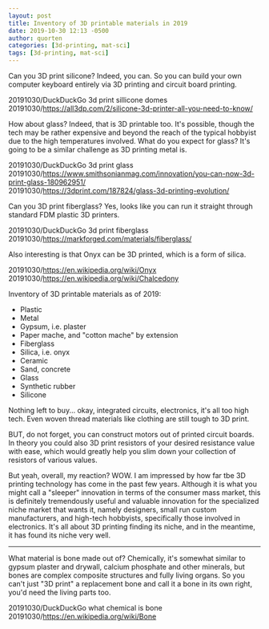 ```yaml
---
layout: post
title: Inventory of 3D printable materials in 2019
date: 2019-10-30 12:13 -0500
author: quorten
categories: [3d-printing, mat-sci]
tags: [3d-printing, mat-sci]
---
```


Can you 3D print silicone?  Indeed, you can.  So you can build your
own computer keyboard entirely via 3D printing and circuit board
printing.

20191030/DuckDuckGo 3d print sillicone domes  
20191030/https://all3dp.com/2/silicone-3d-printer-all-you-need-to-know/

How about glass?  Indeed, that is 3D printable too.  It's possible,
though the tech may be rather expensive and beyond the reach of the
typical hobbyist due to the high temperatures involved.  What do you
expect for glass?  It's going to be a similar challenge as 3D printing
metal is.

20191030/DuckDuckGo 3d print glass  
20191030/https://www.smithsonianmag.com/innovation/you-can-now-3d-print-glass-180962951/  
20191030/https://3dprint.com/187824/glass-3d-printing-evolution/

Can you 3D print fiberglass?  Yes, looks like you can run it straight
through standard FDM plastic 3D printers.

20191030/DuckDuckGo 3d print fiberglass  
20191030/https://markforged.com/materials/fiberglass/

Also interesting is that Onyx can be 3D printed, which is a form of
silica.

20191030/https://en.wikipedia.org/wiki/Onyx  
20191030/https://en.wikipedia.org/wiki/Chalcedony

<!-- more -->

Inventory of 3D printable materials as of 2019:

* Plastic
* Metal
* Gypsum, i.e. plaster
* Paper mache, and "cotton mache" by extension
* Fiberglass
* Silica, i.e. onyx
* Ceramic
* Sand, concrete
* Glass
* Synthetic rubber
* Silicone

Nothing left to buy... okay, integrated circuits, electronics, it's
all too high tech.  Even woven thread materials like clothing are
still tough to 3D print.

BUT, do not forget, you can construct motors out of printed circuit
boards.  In theory you could also 3D print resistors of your desired
resistance value with ease, which would greatly help you slim down
your collection of resistors of various values.

But yeah, overall, my reaction?  WOW.  I am impressed by how far tbe
3D printing technology has come in the past few years.  Although it is
what you might call a "sleeper" innovation in terms of the consumer
mass market, this is definitely tremendously useful and valuable
innovation for the specialized niche market that wants it, namely
designers, small run custom manufacturers, and high-tech hobbyists,
specifically those involved in electronics.  It's all about 3D
printing finding its niche, and in the meantime, it has found its
niche very well.

----------

What material is bone made out of?  Chemically, it's somewhat similar
to gypsum plaster and drywall, calcium phosphate and other minerals,
but bones are complex composite structures and fully living organs.
So you can't just "3D print" a replacement bone and call it a bone in
its own right, you'd need the living parts too.

20191030/DuckDuckGo what chemical is bone  
20191030/https://en.wikipedia.org/wiki/Bone
